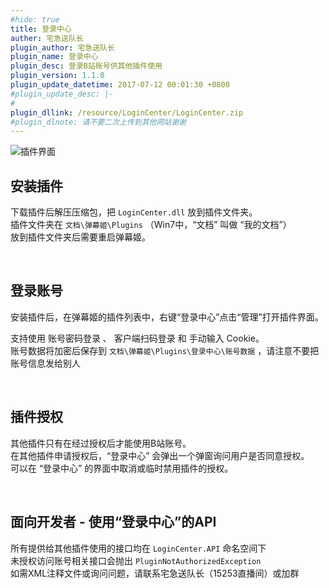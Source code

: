 ```yaml
---
#hide: true
title: 登录中心
auther: 宅急送队长
plugin_author: 宅急送队长
plugin_name: 登录中心
plugin_desc: 登录B站账号供其他插件使用
plugin_version: 1.1.0
plugin_update_datetime: 2017-07-12 00:01:30 +0800
#plugin_update_desc: |-
#  
plugin_dllink: /resource/LoginCenter/LoginCenter.zip
#plugin_dlnote: 请不要二次上传到其他网站谢谢
---
```


<img class="shadow" src="https://www.danmuji.cn/resource/LoginCenter/1.png" alt="插件界面" />

## 安装插件

下载插件后解压压缩包，把 `LoginCenter.dll` 放到插件文件夹。  
插件文件夹在 `文档\弹幕姬\Plugins` （Win7中，“文档” 叫做 “我的文档”）  
放到插件文件夹后需要重启弹幕姬。

<br/>

## 登录账号

安装插件后，在弹幕姬的插件列表中，右键“登录中心”点击“管理”打开插件界面。

支持使用 账号密码登录 、 客户端扫码登录 和 手动输入 Cookie。  
账号数据将加密后保存到 `文档\弹幕姬\Plugins\登录中心\账号数据` ，请注意不要把账号信息发给别人

<br/>

## 插件授权

其他插件只有在经过授权后才能使用B站账号。  
在其他插件申请授权后，“登录中心” 会弹出一个弹窗询问用户是否同意授权。  
可以在 “登录中心” 的界面中取消或临时禁用插件的授权。

<br/>

## 面向开发者 - 使用“登录中心”的API

所有提供给其他插件使用的接口均在 `LoginCenter.API` 命名空间下  
未授权访问账号相关接口会抛出 `PluginNotAuthorizedException`  
如需XML注释文件或询问问题，请联系宅急送队长（15253直播间）或加群

